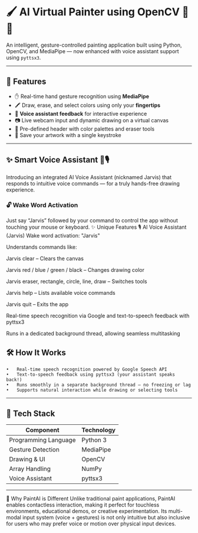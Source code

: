 # 🖌️ AI Virtual Painter using OpenCV 🎨🧠

An intelligent, gesture-controlled painting application built using Python, OpenCV, and MediaPipe — now enhanced with voice assistant support using `pyttsx3`.

---

## 🚀 Features

- ✋ Real-time hand gesture recognition using **MediaPipe**
- 🖍️ Draw, erase, and select colors using only your **fingertips**
- 🎤 **Voice assistant feedback** for interactive experience
- 📷 Live webcam input and dynamic drawing on a virtual canvas
- 🎨 Pre-defined header with color palettes and eraser tools
- 💾 Save your artwork with a single keystroke

---

## ✨ Smart Voice Assistant 🧠🎙️

Introducing an integrated AI Voice Assistant (nicknamed Jarvis) that responds to intuitive voice commands — for a truly hands-free drawing experience.

### 🔓 Wake Word Activation

Just say “Jarvis” followed by your command to control the app without touching your mouse or keyboard.
✨ Unique Features 🎙️ AI Voice Assistant (Jarvis) Wake word activation: "Jarvis"

Understands commands like:

Jarvis clear – Clears the canvas

Jarvis red / blue / green / black – Changes drawing color

Jarvis eraser, rectangle, circle, line, draw – Switches tools

Jarvis help – Lists available voice commands

Jarvis quit – Exits the app

Real-time speech recognition via Google and text-to-speech feedback with pyttsx3

Runs in a dedicated background thread, allowing seamless multitasking

## 🛠️ How It Works

	•	Real-time speech recognition powered by Google Speech API
	•	Text-to-speech feedback using pyttsx3 (your assistant speaks back!)
	•	Runs smoothly in a separate background thread — no freezing or lag
	•	Supports natural interaction while drawing or selecting tools
---

## 🧠 Tech Stack

| Component | Technology |
|----------|------------|
| Programming Language | Python 3 |
| Gesture Detection | MediaPipe |
| Drawing & UI | OpenCV |
| Array Handling | NumPy |
| Voice Assistant | pyttsx3 |

---
🤖 Why PaintAI is Different Unlike traditional paint applications, PaintAI enables contactless interaction, making it perfect for touchless environments, educational demos, or creative experimentation. Its multi-modal input system (voice + gestures) is not only intuitive but also inclusive for users who may prefer voice or motion over physical input devices.
